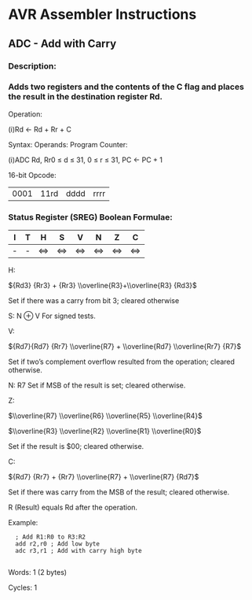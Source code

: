 AVR Assembler Instructions
==========================

ADC - Add with Carry
--------------------

### <a href="" id="N123D9"></a> Description:

### <a href="" id="N123DB"></a> Adds two registers and the contents of the C flag and places the result in the destination register Rd.

Operation:

(i)Rd ← Rd + Rr + C

Syntax: Operands: Program Counter:

(i)ADC Rd, Rr0 ≤ d ≤ 31, 0 ≤ r ≤ 31, PC ← PC + 1

16-bit Opcode:

|      |      |      |      |
|------|------|------|------|
| 0001 | 11rd | dddd | rrrr |

### <a href="" id="N1240C"></a> Status Register (SREG) Boolean Formulae:

| I   | T   | H   | S   | V   | N   | Z   | C   |
|-----|-----|-----|-----|-----|-----|-----|-----|
| -   | -   | ⇔   | ⇔   | ⇔   | ⇔   | ⇔   | ⇔   |

H:

${Rd3} {Rr3} + {Rr3} \\overline{R3}+\\overline{R3} {Rd3}$

Set if there was a carry from bit 3; cleared otherwise

S: N ⊕ V For signed tests.

V:

${Rd7}{Rd7} {Rr7} \\overline{R7} + \\overline{Rd7} \\overline{Rr7} {R7}$

Set if two’s complement overflow resulted from the operation; cleared otherwise.

N: R7 Set if MSB of the result is set; cleared otherwise.

Z:

$\\overline{R7} \\overline{R6} \\overline{R5} \\overline{R4}$

$\\overline{R3} \\overline{R2} \\overline{R1} \\overline{R0}$

Set if the result is $00; cleared otherwise.

C:

${Rd7} {Rr7} + {Rr7} \\overline{R7} + \\overline{R7} {Rd7}$

Set if there was carry from the MSB of the result; cleared otherwise.

R (Result) equals Rd after the operation.

Example:

``` programlisting
  ; Add R1:R0 to R3:R2
  add r2,r0 ; Add low byte
  adc r3,r1 ; Add with carry high byte
  
```

Words: 1 (2 bytes)

Cycles: 1
